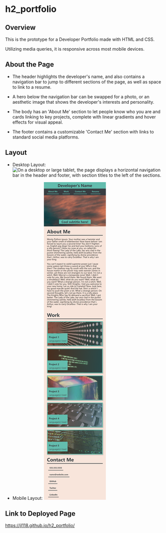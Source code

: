 # h2_portfolio

## Overview

This is the prototype for a Developer Portfolio made with HTML and CSS.

Utilizing media queries, it is responsive across most mobile devices.

## About the Page

* The header highlights the developer's name, and also contains a navigation bar to jump to different sections of the page, as well as space to link to a resume.

* A hero below the navigation bar can be swapped for a photo, or an aesthetic image that shows the developer's interests and personality.

* The body has an 'About Me' section to let people know who you are and cards linking to key projects, complete with linear gradients and hover effects for visual appeal. 

* The footer contains a customizable 'Contact Me' section with links to standard social media platforms. 

## Layout

* Desktop Layout:
    ![On a desktop or large tablet, the page displays a horizontal navigation bar in the header and footer, with section titles to the left of the sections.](assets\images\fullsize_screenshot.png)

* Mobile Layout:
    ![On a mobile device, the page displays a more vertical layout and one card per row.](assets\images\mobile_screenshot.png)

## Link to Deployed Page

https://jl118.github.io/h2_portfolio/